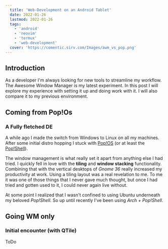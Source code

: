 ```yaml
---
  title: 'Web-Development on an Android Tablet'
  date: 2022-01-26
  lastmod: 2022-01-26
  tags:
    - 'android'
    - 'neovim'
    - 'termux'
    - 'web-development'
  cover: 'https://comentic.sirv.com/Images/awm_vs_pop.png'
---
```

## Introduction
As a developer I'm always looking for new tools to streamline my workflow. The Awesome Window Manager is my latest experiment. In this post I will explore my  experience with setting it up and doing work with it. I will also compare it to my previous environment.

## Coming from Pop!Os
### A Fully fletched DE
A while ago I made the switch from Windows to Linux on all my machines. After some initial distro hopping I stuck with [Pop!OS](https://pop.system76.com/) (or at least the [Pop!Shell](https://github.com/pop-os/shell)). 

The window management is what really set it apart from anything else I had tried. I quickly fell in love with the **tiling** and **window stacking** functionality. Combining that with the vertical desktops of *Gnome 36* really increased my productivity at work. Using a tiling layout was a real revelation to me. To me it was one of those things that I never gave much thought, but once I had tried and gotten used to it, I could never again live without. 
 
At some point I realized that I wasn't confined to using Ubuntu underneath my beloved *Pop!Shell*. So up until recently I've been using *Arch + Pop!Shell*.

## Going WM only
### Initial encounter (with QTile)
ToDo
